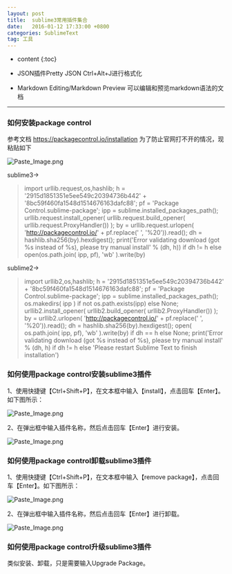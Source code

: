 ```yaml
---
layout: post
title:  sublime3常用插件集合
date:   2016-01-12 17:33:00 +0800
categories: SublimeText
tag: 工具
---
```


* content
{:toc}


* JSON插件Pretty JSON
Ctrl+Alt+J进行格式化

* Markdown Editing/Markdown Preview
可以编辑和预览markdown语法的文档

------

### 如何安装package control
参考文档 https://packagecontrol.io/installation
为了防止官网打不开的情况，现粘贴如下

![Paste_Image.png](http://upload-images.jianshu.io/upload_images/845143-c74d4192a72fc25f.png)

sublime3->
> import urllib.request,os,hashlib; h = '2915d1851351e5ee549c20394736b442' + '8bc59f460fa1548d1514676163dafc88'; pf = 'Package Control.sublime-package'; ipp = sublime.installed_packages_path(); urllib.request.install_opener( urllib.request.build_opener( urllib.request.ProxyHandler()) ); by = urllib.request.urlopen( 'http://packagecontrol.io/' + pf.replace(' ', '%20')).read(); dh = hashlib.sha256(by).hexdigest(); print('Error validating download (got %s instead of %s), please try manual install' % (dh, h)) if dh != h else open(os.path.join( ipp, pf), 'wb' ).write(by)

sublime2->
> import urllib2,os,hashlib; h = '2915d1851351e5ee549c20394736b442' + '8bc59f460fa1548d1514676163dafc88'; pf = 'Package Control.sublime-package'; ipp = sublime.installed_packages_path(); os.makedirs( ipp ) if not os.path.exists(ipp) else None; urllib2.install_opener( urllib2.build_opener( urllib2.ProxyHandler()) ); by = urllib2.urlopen( 'http://packagecontrol.io/' + pf.replace(' ', '%20')).read(); dh = hashlib.sha256(by).hexdigest(); open( os.path.join( ipp, pf), 'wb' ).write(by) if dh == h else None; print('Error validating download (got %s instead of %s), please try manual install' % (dh, h) if dh != h else 'Please restart Sublime Text to finish installation')

### 如何使用package control安装sublime3插件
1、使用快捷键【Ctrl+Shift+P】，在文本框中输入【install】，点击回车【Enter】。如下图所示：

![Paste_Image.png](http://upload-images.jianshu.io/upload_images/845143-888d1f610f3d6f62.png)

2、在弹出框中输入插件名称，然后点击回车【Enter】进行安装。

![Paste_Image.png](http://upload-images.jianshu.io/upload_images/845143-d2c492bcc098e6cf.png)

### 如何使用package control卸载sublime3插件

1、使用快捷键【Ctrl+Shift+P】，在文本框中输入【remove package】，点击回车【Enter】。如下图所示：

![Paste_Image.png](http://upload-images.jianshu.io/upload_images/845143-b817a157f09b746a.png)

2、在弹出框中输入插件名称，然后点击回车【Enter】进行卸载。

![Paste_Image.png](http://upload-images.jianshu.io/upload_images/845143-06ba0a7d3dca966c.png)

### 如何使用package control升级sublime3插件
类似安装、卸载，只是需要输入Upgrade Package。